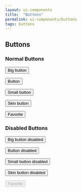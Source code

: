 ```yaml
---
layout: ui-components
title:  "Buttons"
permalink: ui-components/buttons
tags: buttons
---
```


Buttons
---------------------

<div class="ch-box-lite m-clearfix">
    <div class="mesh-row">
        <div class="mesh-col-m-6">
            <div class="m-leftcolumn">
                <h3 id="buttons">Normal Buttons</h3>
                <p><input type="button" class="ch-btn ch-btn-large" value="Big button"></p>
                <p><input type="button" class="ch-btn" value="Button"></p>
                <p><input type="button" class="ch-btn ch-btn-small" value="Small button"></p>
                <p><input type="button" class="ch-btn-skin ch-btn-small" value="Skin button"></p>
                <p><button class="ch-btn-skin ch-btn-small"><i class="ch-icon-heart"></i>Favorite</button></p>
            </div>
        </div>
        <div class="mesh-col-m-6">
            <div class="m-rightcolumn">
                <h3>Disabled Buttons</h3>
                <p><input type="button" class="ch-btn ch-btn-large ch-btn-disabled" value="Big button disabled"></p>
                <p><input type="button" class="ch-btn ch-btn-disabled" value="Button disabled"></p>
                <p><input type="button" class="ch-btn ch-btn-small ch-btn-disabled" value="Small button disabled"></p>
                <p><input type="button" class="ch-btn-skin ch-btn-small ch-btn-disabled" value="Skin button disabled"></p>
                <p><button class="ch-btn-skin ch-btn-small ch-btn-disabled" disabled><i class="ch-icon-heart"></i>Favorite</button></p>
            </div>
        </div>
    </div>
</div>
